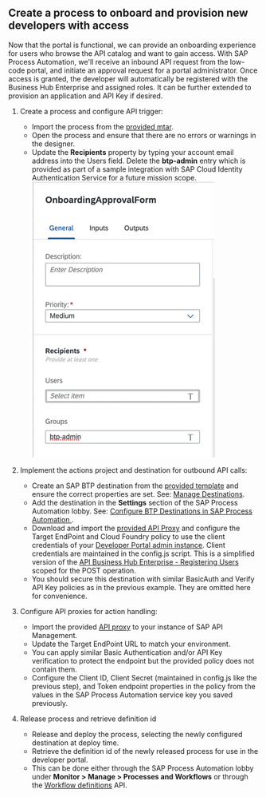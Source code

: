 ## Create a process to onboard and provision new developers with access
Now that the portal is functional, we can provide an onboarding experience for users who browse the API catalog and want to gain access. With SAP Process Automation, we'll receive an inbound API request from the low-code portal, and initiate an approval request for a portal administrator. Once access is granted, the developer will automatically be registered with the Business Hub Enterprise and assigned roles. It can be further extended to provision an application and API Key if desired. 

1. Create a process and configure API trigger:
    * Import the process from the [provided mtar](https://github.com/SAP-samples/btp-create-api-integrations/blob/low-code-dev-portal/Developer_Onboarding.mtar).
    * Open the process and ensure that there are no errors or warnings in the designer.
    * Update the **Recipients** property by typing your account email address into the Users field. Delete the **btp-admin** entry which is provided as part of a sample integration with SAP Cloud Identity Authentication Service for a future mission scope.
      ![Update recipients](./img/recipientGroups.png)
    
2. Implement the actions project and destination for outbound API calls:
    * Create an SAP BTP destination from the [provided template](https://github.com/SAP-samples/btp-create-api-integrations/blob/low-code-dev-portal/LCDevPortal_Reg.destination.txt) and ensure the correct properties are set. See: [Manage Destinations](https://help.sap.com/docs/PROCESS_AUTOMATION/a331c4ef0a9d48a89c779fd449c022e7/0fb074dff1644f2abb047175a9dfd0c1.html?q=destination&locale=en-US).
    * Add the destination in the **Settings** section of the SAP Process Automation lobby. See: [Configure BTP Destinations in SAP Process Automation
](https://developers.sap.com/tutorials/spa-create-destination.html).
    * Download and import the [provided API Proxy](https://github.com/SAP-samples/btp-create-api-integrations/blob/low-code-dev-portal/DevPortal_RegisteringUsers_CF.zip) and configure the Target EndPoint and Cloud Foundry policy to use the client credentials of your [Developer Portal admin instance](https://github.com/SAP-samples/btp-create-api-integrations/blob/main/01-GettingStartedGuide/01-05-Create-service-instances.md#create-a-service-instance-for-developer-portal-api-access). Client credentials are maintained in the config.js script. This is a simplified version of the [API Business Hub Enterprise - Registering Users](https://api.sap.com/api/DevPortal_RegisteringUsers_CF/overview) scoped for the POST operation.
    * You should secure this destination with similar BasicAuth and Verify API Key policies as in the previous example. They are omitted here for convenience.
3. Configure API proxies for action handling:
    * Import the provided [API proxy](https://github.com/SAP-samples/btp-create-api-integrations/blob/low-code-dev-portal/Workflow_Instance_API.zip) to your instance of SAP API Management.
    * Update the Target EndPoint URL to match your environment.
    * You can apply similar Basic Authentication and/or API Key verification to protect the endpoint but the provided policy does not contain them.
    * Configure the Client ID, Client Secret (maintained in config.js like the previous step), and Token endpoint properties in the policy from the values in the SAP Process Automation service key you saved previously.  
4. Release process and retrieve definition id
    * Release and deploy the process, selecting the newly configured destination at deploy time.
    * Retrieve the definition id of the newly released process for use in the developer portal.
    * This can be done either through the SAP Process Automation lobby under **Monitor > Manage > Processes and Workflows** or through the [Workflow definitions](https://api.sap.com/api/SAP_CP_Workflow_CF/resource) API.
